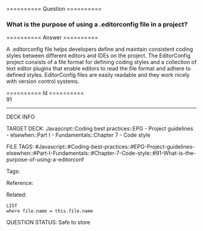 ========== Question ==========  

### What is the purpose of using a .editorconfig file in a project?  

========== Answer ==========  

A .editorconfig file helps developers define and maintain consistent coding styles between different editors and IDEs on the project. The EditorConfig project consists of a file format for defining coding styles and a collection of text editor plugins that enable editors to read the file format and adhere to defined styles. EditorConfig files are easily readable and they work nicely with version control systems.

========== Id ==========  
91

---

DECK INFO

TARGET DECK: Javascript::Coding best practices::EPG - Project guidelines - elsewhen::Part I - Fundamentals::Chapter 7 - Code style

FILE TAGS: #Javascript::#Coding-best-practices::#EPG-Project-guidelines-elsewhen::#Part-I-Fundamentals::#Chapter-7-Code-style::#91-What-is-the-purpose-of-using-a-editorconf

Tags:

Reference:

Related:

```dataview
LIST
where file.name = this.file.name
````
QUESTION STATUS: Safe to store
